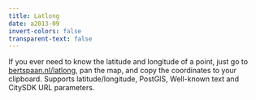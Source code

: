 ```yaml
---
title: Latlong
date: a2013-09
invert-colors: false
transparent-text: false
---
```


<section>
  <span>
    If you ever need to know the latitude and longitude of a point, just go to <a href="http://bertspaan.nl/latlong/">bertspaan.nl/latlong</a>, pan the map, and copy the coordinates to your clipboard. Supports latitude/longitude, PostGIS, Well-known text and CitySDK URL parameters.
  </span>
</section>
